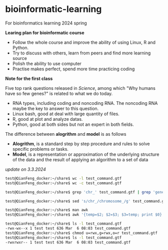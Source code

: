 # bioinformatic-learning

For bioinformatics learning 2024 spring

**Learing plan for bioinformatic course**
- Follow the whole course and improve the ability of using Linux, R and Python. 
- Try to discuss with others, learn from peers and find more learning source
- Polish the ability to use computer
- Practise makes perfect, spend more time practicing coding

**Note for the first class**

 Five top rank questions released in _Science_, among which "Why humans have so few genes?" is related to what we do today.
- RNA types, including coding and noncoding RNA. The noncoding RNA maybe the key to answer to this question.
- Linux bash, good at deal with large quantity of files.
- R, good at plot and analyze datas.
- Python, good at both sides but not an expert in both fields.

 The difference between **alogrithm** and **model** is as follows
- **Alogrithm**, is a standard step by step procedure and rules to solve specific problems or tasks.
- **Model**, is a representation or approximation of the underlying structure of the data and the result of applying an algorithm to a set of data

*update on 3.3.2024*

```bash
test@QianFeng_docker:~/share$ wc -l test_command.gtf
test@QianFeng_docker:~/share$ wc -c test_command.gtf

test@QianFeng_docker:~/share$ grep 'chr_' test_command.gtf | grep 'gene_id "YDL248W"'

test@QianFeng_docker:~/share$ sed 's/chr_/chromosome_/g' test_command.gtf | awk '{print $1, $3, $4, $5}'

test@QianFeng_docker:~/share$ man awk
test@QianFeng_docker:~/share$ awk '{temp=$2; $2=$3; $3=temp; print $0}' test_command.gtf | sort -k4,4n -k5,5n > result.gtf

test@QianFeng_docker:~/share$ ls -l test_command.gtf
-rwx-wx--x 1 test test 636 Mar  6 08:03 test_command.gtf
test@QianFeng_docker:~/share$ chmod u=rwx,g=rwx,o=r test_command.gtf
test@QianFeng_docker:~/share$ ls -l test_command.gtf
-rwxrwxr-- 1 test test 636 Mar  6 08:03 test_command.gtf
```
